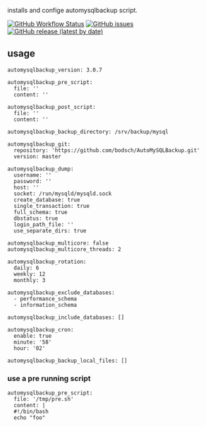 
installs and confige automysqlbackup script.


[![GitHub Workflow Status](https://img.shields.io/github/workflow/status/bodsch/ansible-automysqlbackup/CI)][ci]
[![GitHub issues](https://img.shields.io/github/issues/bodsch/ansible-automysqlbackup)][issues]
[![GitHub release (latest by date)](https://img.shields.io/github/v/release/bodsch/ansible-automysqlbackup)][releases]

[ci]: https://github.com/bodsch/ansible-automysqlbackup/actions
[issues]: https://github.com/bodsch/ansible-automysqlbackup/issues?q=is%3Aopen+is%3Aissue
[releases]: https://github.com/bodsch/ansible-automysqlbackup/releases

## usage

```
automysqlbackup_version: 3.0.7

automysqlbackup_pre_script:
  file: ''
  content: ''

automysqlbackup_post_script:
  file: ''
  content: ''

automysqlbackup_backup_directory: /srv/backup/mysql

automysqlbackup_git:
  repository: 'https://github.com/bodsch/AutoMySQLBackup.git'
  version: master

automysqlbackup_dump:
  username: ''
  password: ''
  host: ''
  socket: /run/mysqld/mysqld.sock
  create_database: true
  single_transaction: true
  full_schema: true
  dbstatus: true
  login_path_file: ''
  use_separate_dirs: true

automysqlbackup_multicore: false
automysqlbackup_multicore_threads: 2

automysqlbackup_rotation:
  daily: 6
  weekly: 12
  monthly: 3

automysqlbackup_exclude_databases:
  - performance_schema
  - information_schema

automysqlbackup_include_databases: []

automysqlbackup_cron:
  enable: true
  minute: '58'
  hour: '02'

automysqlbackup_backup_local_files: []
```

### use a pre running script
```
automysqlbackup_pre_script:
  file: '/tmp/pre.sh'
  content: |
  #!/bin/bash
  echo "foo"
```


